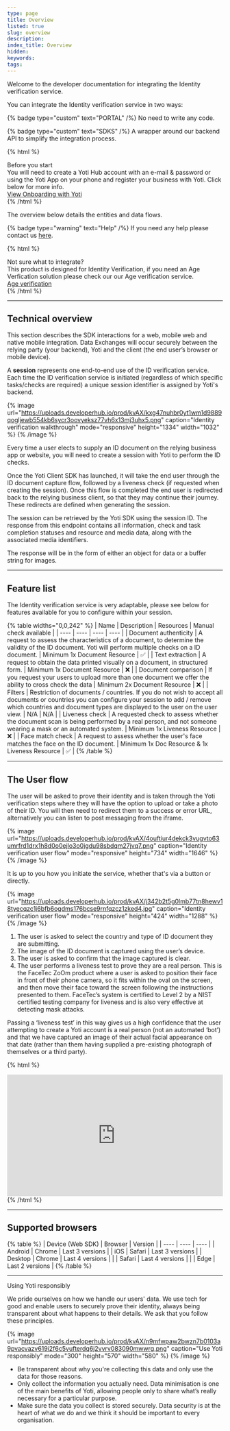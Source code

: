 ```yaml
---
type: page
title: Overview
listed: true
slug: overview
description: 
index_title: Overview
hidden: 
keywords: 
tags: 
---
```


Welcome to the developer documentation for integrating the Identity verification service.

You can integrate the Identity verification service in two ways:

{% badge type="custom" text="PORTAL" /%} No need to write any code.

{% badge type="custom" text="SDKS" /%} A wrapper around our backend API to simplify the integration process.

{% html %}
<div class="alert-BYS">
   <div class="alert-title" id="BYS">
      Before you start
   </div>
   <div class="alert-text" >
      You will need to create a Yoti Hub account with an e-mail & password or using the Yoti App on your phone and register your business with Yoti. Click below for more info.
   </div>
   <div class="alert-links"> 
         <a target="_self" href="https://developers.yoti.com/identity-profiles/getting-started">View Onboarding with Yoti</a>
   </div>
</div>
{% /html %}

The overview below details the entities and data flows.

{% badge type="warning" text="Help" /%} If you need any help please contact us [here](https://yoti.force.com/yotisupport/s/contactsupport).

{% html %}
<div class="alert-know">
    <div class="alert-title" id="know">
        Not sure what to integrate?
    </div>
    <div class="alert-text">
This product is designed for Identity Verification, if you need an Age Verfication solution please check our our Age verification service. 
  
  </div>
    <div class="alert-links"> 
       <a href="https://developers.yoti.com/age-verification/overview">Age verification</a>
    </div>
</div>
{% /html %}

---

## Technical overview

This section describes the SDK interactions for a web, mobile web and native mobile integration. Data Exchanges will occur securely between the relying party (your backend), Yoti and the client (the end user’s browser or mobile device).

A **session** represents one end-to-end use of the ID verification service. Each time the ID verification service is initiated (regardless of which specific tasks/checks are required) a unique session identifier is assigned by Yoti's backend.

{% image url="https://uploads.developerhub.io/prod/kvAX/kxg47nuhbr0yt1wm1d9889qogljewb554kb6sycr3oovyeksz77vh6x13mj3uhx5.png" caption="Identity verification walkthrough" mode="responsive" height="1334" width="1032" %}
{% /image %}

Every time a user elects to supply an ID document on the relying business app or website, you will need to create a session with Yoti to perform the ID checks.

Once the Yoti Client SDK has launched, it will take the end user through the ID document capture flow, followed by a liveness check (if requested when creating the session). Once this flow is completed the end user is redirected back to the relying business client, so that they may continue their journey. These redirects are defined when generating the session.

The session can be retrieved by the Yoti SDK using the session ID. The response from this endpoint contains all information, check and task completion statuses and resource and media data, along with the associated media identifiers.

The response will be in the form of either an object for data or a buffer string for images.

---

## Feature list

The Identity verification service is very adaptable, please see below for features available for you to configure within your session.

{% table widths="0,0,242" %}
| Name | Description | Resources | Manual check available | 
| ---- | ---- | ---- | ---- | 
| Document authenticity | A request to assess the characteristics of a document, to determine the validity of the ID document. Yoti will perform multiple checks on a ID document. | Minimum 1x Document Resource | ✅ | 
| Text extraction | A request to obtain the data printed visually on a document, in structured form. | Minimum 1x Document Resource | ❌ | 
| Document comparison | If you request your users to upload more than one document we offer the ability to cross check the data | Minimum 2x Document Resource | ❌ | 
| Filters | Restriction of documents / countries. If you do not wish to accept all documents or countries you can configure your session to add / remove which countries and document types are displayed to the user on the user view. | N/A | N/A | 
| Liveness check | A requested check to assess whether the document scan is being performed by a real person, and not someone wearing a mask or an automated system. | Minimum 1x Liveness Resource | ❌ | 
| Face match check | A request to assess whether the user's face matches the face on the ID document. | Minimum 1x Doc Resource & 1x Liveness Resource | ✅ | 
{% /table %}

---

## The User flow

The user will be asked to prove their identity and is taken through the Yoti verification steps where they will have the option to upload or take a photo of their ID. You will then need to redirect them to a success or error URL, alternatively you can listen to post messaging from the iframe.

{% image url="https://uploads.developerhub.io/prod/kvAX/4ouftiur4dekck3vugvto63umrfrd1drx1h8d0o0ejlo3o0jgdu98sbdqm27jvq7.png" caption="Identity verification user flow" mode="responsive" height="734" width="1646" %}
{% /image %}

It is up to you how you initiate the service, whether that's via a button or directly.

{% image url="https://uploads.developerhub.io/prod/kvAX/j342b2t5g0lmb77tn8hewv18tyecqzc1j6bfb6ogdms176bcse9rnfqzcz1zked4.jpg" caption="Identity verification user flow" mode="responsive" height="424" width="1288" %}
{% /image %}

1. The user is asked to select the country and type of ID document they are submitting.
2. The image of the ID document is captured using the user’s device.
3. The user is asked to confirm that the image captured is clear.
4. The user performs a liveness test to prove they are a real person. This is the FaceTec ZoOm product where a user is asked to position their face in front of their phone camera, so it fits within the oval on the screen, and then move their face toward the screen following the instructions presented to them. FaceTec’s system is certified to Level 2 by a NIST certified testing company for liveness and is also very effective at detecting mask attacks.

Passing a ‘liveness test’ in this way gives us a high confidence that the user attempting to create a Yoti account is a real person (not an automated ‘bot’) and that we have captured an image of their actual facial appearance on that date (rather than them having supplied a pre-existing photograph of themselves or a third party).

{% html %}
<div style="padding:56.25% 0 0 0;position:relative;"><iframe src="https://player.vimeo.com/video/647392006?h=6c95831bb6&amp;badge=0&amp;autopause=0&amp;player_id=0&amp;app_id=58479&dnt=1" frameborder="0" allow="autoplay; fullscreen; picture-in-picture" allowfullscreen style="position:absolute;top:0;left:0;width:100%;height:100%;" title="Seamless identity verification directly on your website or app"></iframe></div><script src="https://player.vimeo.com/api/player.js"></script>
{% /html %}

---

## Supported browsers

{% table %}
| Device (Web SDK) | Browser | Version | 
| ---- | ---- | ---- | 
| Android | Chrome | Last 3 versions | 
| iOS | Safari | Last 3 versions | 
| Desktop | Chrome | Last 4 versions | 
|  | Safari | Last 4 versions | 
|  | Edge | Last 2 versions | 
{% /table %}

---

Using Yoti responsibly

We pride ourselves on how we handle our users' data. We use tech for good and enable users to securely prove their identity, always being transparent about what happens to their details. We ask that you follow these principles.

{% image url="https://uploads.developerhub.io/prod/kvAX/n9mfwpaw2bwzn7b0103a9pvacvazv619i2f6c5vufterdq6j2vvrv083090mwwrg.png" caption="Use Yoti responsibly" mode="300" height="570" width="580" %}
{% /image %}

- Be transparent about why you're collecting this data and only use the data for those reasons.
- Only collect the information you actually need. Data minimisation is one of the main benefits of Yoti, allowing people only to share what’s really necessary for a particular purpose.
- Make sure the data you collect is stored securely. Data security is at the heart of what we do and we think it should be important to every organisation.